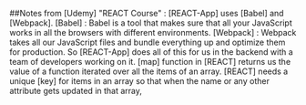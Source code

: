 ##Notes from [Udemy] "REACT Course" : 
[REACT-App] uses [Babel] and [Webpack].
[Babel] : Babel is a tool that makes sure that all your JavaScript works in all the browsers with different environments.
[Webpack] : Webpack takes all our JavaScript files and bundle everything up and optimize them for production.
So [REACT-App] does all of this for us in the backend with a team of developers working on it. 
[map] function in [REACT] returns us the value of a function iterated over all the items of an array. 
[REACT] needs a unique [key] for items in an array so that when the name or any other attribute gets updated in that array, 
